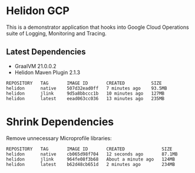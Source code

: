 # Helidon GCP #

This is a demonstrator application that hooks into Google Cloud Operations suite of Logging, Monitoring and Tracing.


## Latest Dependencies #

* GraalVM 21.0.0.2
* Helidon Maven Plugin 2.1.3

```
REPOSITORY   TAG       IMAGE ID       CREATED          SIZE
helidon      native    507d32ead0ff   7 minutes ago    93.5MB
helidon      jlink     9d5a8bbccc1b   10 minutes ago   127MB
helidon      latest    eead063cc036   13 minutes ago   235MB
```

# Shrink Dependencies #

Remove unnecessary Microprofile libraries:

```
REPOSITORY   TAG       IMAGE ID       CREATED              SIZE
helidon      native    cb065d98f704   12 seconds ago       87.1MB
helidon      jlink     964fe08f3b68   About a minute ago   124MB
helidon      latest    b62d48cb651d   2 minutes ago        234MB
```


